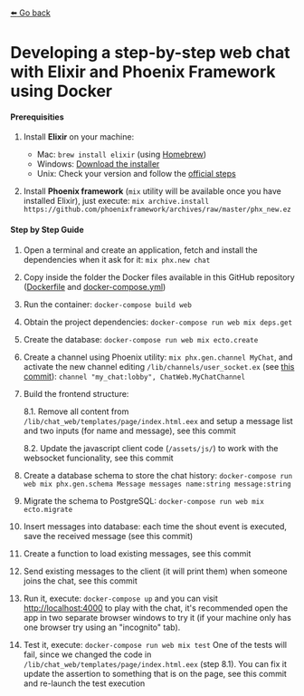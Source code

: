 [:arrow_left: Go back](README.md)

# Developing a step-by-step web chat with Elixir and Phoenix Framework using Docker

#### Prerequisities

1. Install **Elixir** on your machine:
    * Mac:  `brew install elixir` (using [Homebrew](https://brew.sh))
    * Windows: [Download the installer](https://repo.hex.pm/elixir-websetup.exe)
    * Unix: Check your version and follow the [official steps](https://elixir-lang.org/install.html#unix-and-unix-like)
     
2. Install **Phoenix framework** (`mix` utility will be available once you have installed Elixir), just execute: 
```mix archive.install https://github.com/phoenixframework/archives/raw/master/phx_new.ez```


#### Step by Step Guide

1. Open a terminal and create an application, fetch and install the dependencies when it ask for it: `mix phx.new chat`

2. Copy inside the folder the Docker files available in this GitHub repository ([Dockerfile](https://github.com/martamedio/Phoenix-Chat-T3chFest/blob/master/Dockerfile) and [docker-compose.yml](https://github.com/martamedio/Phoenix-Chat-T3chFest/blob/master/docker-compose.yml))

3. Run the container: `docker-compose build web`

4. Obtain the project dependencies: `docker-compose run web mix deps.get`

5. Create the database: `docker-compose run web mix ecto.create`

6. Create a channel using Phoenix utility: `mix phx.gen.channel MyChat`, and activate the new channel editing `/lib/channels/user_socket.ex` (see [this commit](https://github.com/martamedio/Phoenix-Chat-T3chFest/commit/a0b79f18aa1ddd433654804f6fe3527c836c913c)):
```channel "my_chat:lobby", ChatWeb.MyChatChannel```

7. Build the frontend structure:

    8.1. Remove all content from `/lib/chat_web/templates/page/index.html.eex` and setup a message list and two inputs (for name and message), see this commit

    8.2. Update the javascript client code (`/assets/js/`) to work with the websocket funcionality, see this commit

8. Create a database schema to store the chat history: `docker-compose run web mix phx.gen.schema Message messages name:string message:string`

9. Migrate the schema to PostgreSQL: `docker-compose run web mix ecto.migrate`

10. Insert messages into database: each time the shout event is executed, save the received message (see this commit)

11. Create a function to load existing messages, see this commit

12. Send existing messages to the client (it will print them) when someone joins the chat, see this commit

13. Run it, execute: `docker-compose up` and you can visit [http://localhost:4000](http://localhost:4000) to play with the chat, it's recommended open the app in two separate browser windows to try it (if your machine only has one browser try using an "incognito" tab).

14. Test it, execute: `docker-compose run web mix test`
One of the tests will fail, since we changed the code in `/lib/chat_web/templates/page/index.html.eex` (step 8.1). You can fix it update the assertion to something that is on the page, see this commit and re-launch the test execution
